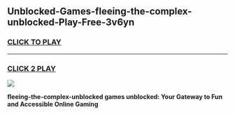 
## Unblocked-Games-fleeing-the-complex-unblocked-Play-Free-3v6yn
<h3>
<a href="https://premium76.site?title=fleeing-the-complex-unblocked&ref=19M">CLICK TO PLAY</a></h3>
<hr>

<h3>
<a href="https://premium76.site?title=fleeing-the-complex-unblocked&ref=19M">CLICK 2 PLAY</a>
  
</h3>

<a href="https://premium76.site?title=fleeing-the-complex-unblocked&ref=19M"><img src="https://clearcache.store/games.png"></a>


**fleeing-the-complex-unblocked games unblocked: Your Gateway to Fun and Accessible Online Gaming**
